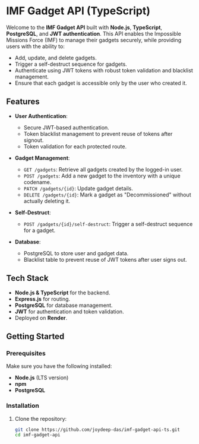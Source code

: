 # IMF Gadget API (TypeScript)

Welcome to the **IMF Gadget API** built with **Node.js**, **TypeScript**, **PostgreSQL**, and **JWT authentication**. This API enables the Impossible Missions Force (IMF) to manage their gadgets securely, while providing users with the ability to:
- Add, update, and delete gadgets.
- Trigger a self-destruct sequence for gadgets.
- Authenticate using JWT tokens with robust token validation and blacklist management.
- Ensure that each gadget is accessible only by the user who created it.

## Features

- **User Authentication**:
  - Secure JWT-based authentication.
  - Token blacklist management to prevent reuse of tokens after signout.
  - Token validation for each protected route.
  
- **Gadget Management**:
  - `GET /gadgets`: Retrieve all gadgets created by the logged-in user.
  - `POST /gadgets`: Add a new gadget to the inventory with a unique codename.
  - `PATCH /gadgets/{id}`: Update gadget details.
  - `DELETE /gadgets/{id}`: Mark a gadget as "Decommissioned" without actually deleting it.
  
- **Self-Destruct**:
  - `POST /gadgets/{id}/self-destruct`: Trigger a self-destruct sequence for a gadget.

- **Database**:
  - PostgreSQL to store user and gadget data.
  - Blacklist table to prevent reuse of JWT tokens after user signs out.

## Tech Stack

- **Node.js & TypeScript** for the backend.
- **Express.js** for routing.
- **PostgreSQL** for database management.
- **JWT** for authentication and token validation.
- Deployed on **Render**.

## Getting Started

### Prerequisites

Make sure you have the following installed:

- **Node.js** (LTS version)
- **npm**
- **PostgreSQL**

### Installation

1. Clone the repository:
   ```bash
   git clone https://github.com/joydeep-das/imf-gadget-api-ts.git
   cd imf-gadget-api

